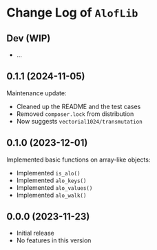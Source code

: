 # Change Log of `AlofLib`

## Dev (WIP)
- ...

## 0.1.1 (2024-11-05)
Maintenance update:
- Cleaned up the README and the test cases
- Removed `composer.lock` from distribution
- Now suggests `vectorial1024/transmutation`

## 0.1.0 (2023-12-01)
Implemented basic functions on array-like objects:
- Implemented `is_alo()`
- Implemented `alo_keys()`
- Implemented `alo_values()`
- Implemented `alo_walk()`

## 0.0.0 (2023-11-23)
- Initial release
- No features in this version

